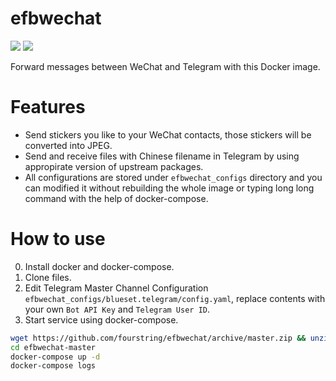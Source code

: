 # efbwechat
[![](https://images.microbadger.com/badges/image/fourstring/efb_wechat_base.svg)](https://microbadger.com/images/fourstring/efb_wechat_base "Get your own image badge on microbadger.com")
[![](https://images.microbadger.com/badges/version/fourstring/efb_wechat_base.svg)](https://microbadger.com/images/fourstring/efb_wechat_base "Get your own version badge on microbadger.com")

Forward messages between WeChat and Telegram with this Docker image.

# Features
* Send stickers you like to your WeChat contacts, those stickers will be converted into JPEG.
* Send and receive files with Chinese filename in Telegram by using appropirate version of upstream packages.
* All configurations are stored under `efbwechat_configs` directory and you can modified it without rebuilding the whole image or typing long long command with the help of docker-compose.

# How to use
0. Install docker and docker-compose.
1. Clone files.
2. Edit Telegram Master Channel Configuration `efbwechat_configs/blueset.telegram/config.yaml`, replace contents with your own `Bot API Key` and `Telegram User ID`.
3. Start service using docker-compose.  

```bash
wget https://github.com/fourstring/efbwechat/archive/master.zip && unzip master.zip
cd efbwechat-master
docker-compose up -d
docker-compose logs
```
